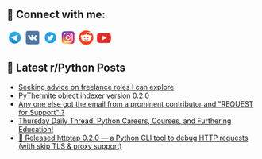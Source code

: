 ## 🔎 Connect with me:
[<img src="https://github.com/bullbesh/bullbesh/blob/main/images/Telegram.png" width="32" height="32" />](https://t.me/bullbesh)
[<img src="https://github.com/bullbesh/bullbesh/blob/main/images/VK.png" width="32" height="32" />](https://vk.com/bullbesh)
[<img src="https://github.com/bullbesh/bullbesh/blob/main/images/Twitter.png" width="32" height="32" />](https://twitter.com/bullbesh1)
[<img src="https://github.com/bullbesh/bullbesh/blob/main/images/Instagram.png" width="32" height="32" />](https://www.instagram.com/bullbesh)
[<img src="https://github.com/bullbesh/bullbesh/blob/main/images/Reddit.png" width="32" height="32" />](https://www.reddit.com/user/bullbesh)
[<img src="https://github.com/bullbesh/bullbesh/blob/main/images/YouTube.png" width="32" height="32" />](https://www.youtube.com/channel/UCtfjRs6uzgq5mfm8S06WTcg)

## 📕 Latest r/Python Posts
<!-- BLOG-POST-LIST:START -->
- [Seeking advice on freelance roles I can explore](https://www.reddit.com/r/Python/comments/1ojt083/seeking_advice_on_freelance_roles_i_can_explore/)
- [PyThermite object indexer version 0.2.0](https://www.reddit.com/r/Python/comments/1ojp9hp/pythermite_object_indexer_version_020/)
- [Any one else got the email from a prominent contributor and &quot;REQUEST for Support&quot; ?](https://www.reddit.com/r/Python/comments/1ojo90k/any_one_else_got_the_email_from_a_prominent/)
- [Thursday Daily Thread: Python Careers, Courses, and Furthering Education!](https://www.reddit.com/r/Python/comments/1ojkvx8/thursday_daily_thread_python_careers_courses_and/)
- [🚀 Released httptap 0.2.0 — a Python CLI tool to debug HTTP requests &lpar;with skip TLS &amp; proxy support&rpar;](https://www.reddit.com/r/Python/comments/1ojjnwu/released_httptap_020_a_python_cli_tool_to_debug/)
<!-- BLOG-POST-LIST:END -->
